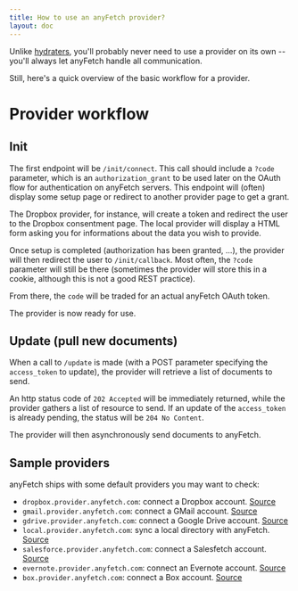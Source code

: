 ```yaml
---
title: How to use an anyFetch provider?
layout: doc
---
```


Unlike [hydraters](/guides/using/hydrater.html), you'll probably never need to use a provider on its own -- you'll always let anyFetch handle all communication.

Still, here's a quick overview of the basic workflow for a provider.

# Provider workflow
## Init
The first endpoint will be `/init/connect`. This call should include a `?code` parameter, which is an `authorization_grant` to be used later on the OAuth flow for authentication on anyFetch servers.
This endpoint will (often) display some setup page or redirect to another provider page to get a grant.

The Dropbox provider, for instance, will create a token and redirect the user to the Dropbox consentment page.
The local provider will display a HTML form asking you for informations about the data you wish to provide.

Once setup is completed (authorization has been granted, ...), the provider will then redirect the user to `/init/callback`. Most often, the `?code` parameter will still be there (sometimes the provider will store this in a cookie, although this is not a good REST practice).

From there, the `code` will be traded for an actual anyFetch OAuth token.

The provider is now ready for use.

## Update (pull new documents)
When a call to `/update` is made (with a POST parameter specifying the `access_token` to update), the provider will retrieve a list of documents to send.

An http status code of `202 Accepted` will be immediately returned, while the provider gathers a list of resource to send.
If an update of the `access_token` is already pending, the status will be `204 No Content`.

The provider will then asynchronously send documents to anyFetch.

## Sample providers
anyFetch ships with some default providers you may want to check:

* `dropbox.provider.anyfetch.com`: connect a Dropbox account. [Source](https://github.com/AnyFetch/dropbox.provider.anyfetch.com)
* `gmail.provider.anyfetch.com`: connect a GMail account. [Source](https://github.com/AnyFetch/gmail.provider.anyfetch.com)
* `gdrive.provider.anyfetch.com`: connect a Google Drive account. [Source](https://github.com/AnyFetch/gdrive.provider.anyfetch.com)
* `local.provider.anyfetch.com`: sync a local directory with anyFetch. [Source](https://github.com/AnyFetch/local.provider.anyfetch.com)
* `salesforce.provider.anyfetch.com`: connect a Salesfetch account. [Source](https://github.com/AnyFetch/salesforce.provider.anyfetch.com)
* `evernote.provider.anyfetch.com`: connect an Evernote account. [Source](https://github.com/AnyFetch/evernote.provider.anyfetch.com)
* `box.provider.anyfetch.com`: connect a Box account. [Source](https://github.com/AnyFetch/box.provider.anyfetch.com)
